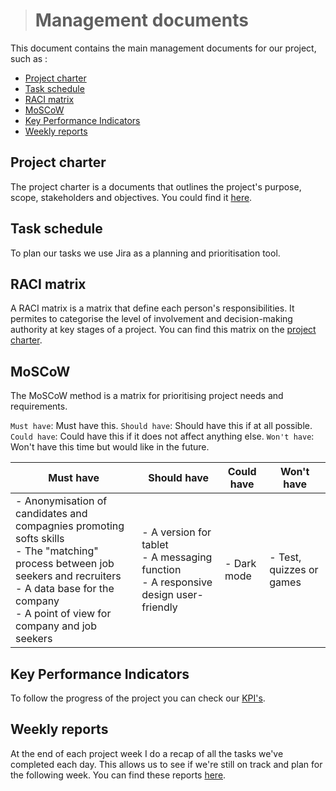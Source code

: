 ># Management documents

This document contains the main management documents for our project, such as :

- [Project charter](#project-charter)
- [Task schedule](#task-schedule)
- [RACI matrix](#raci-matrix)
- [MoSCoW](#moscow)
- [Key Performance Indicators](#key-performance-indicators)
- [Weekly reports](#weekly-reports)

## Project charter

The project charter is a documents that outlines the project's purpose, scope, stakeholders and objectives. You could find it [here](/documents/management/projectcharter.md).

## Task schedule

To plan our tasks we use Jira as a planning and prioritisation tool.

## RACI matrix

A RACI matrix is a matrix that define each person's responsibilities. It permites to categorise the level of involvement and decision-making authority at key stages of a project. You can find this matrix on the [project charter](/documents/management/projectcharter.md).

## MoSCoW

The MoSCoW method is a matrix for prioritising project needs and requirements.  

`Must have`: Must have this.
`Should have`: Should have this if at all possible.
`Could have`: Could have this if it does not affect anything else.
`Won't have`: Won't have this time but would like in the future.

|Must have |Should have|Could have|Won't have|
|-|-|-|-|
| - Anonymisation of candidates and compagnies promoting softs skills <br> - The "matching" process between job seekers and recruiters <br> - A data base for the company <br> - A point of view for company and job seekers | - A version for tablet <br> - A messaging function <br> - A responsive design user-friendly| - Dark mode|- Test, quizzes or games |

## Key Performance Indicators

To follow the progress of the project you can check our [KPI's](https://docs.google.com/spreadsheets/d/12Rfb6oDf-pXbY8-Folnyd6P9XMX4jCHVIIkMg_S_s7M/edit?gid=0#gid=0).

## Weekly reports

At the end of each project week I do a recap of all the tasks we've completed each day. This allows us to see if we're still on track and plan for the following week. You can find these reports [here](/documents/management/weeklyreports.md).
